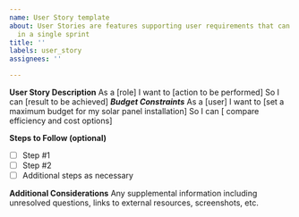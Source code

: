 ```yaml
---
name: User Story template
about: User Stories are features supporting user requirements that can be completed
  in a single sprint
title: ''
labels: user_story
assignees: ''

---
```


**__User Story Description__**
As a [role]
I want to [action to be performed]
So I can [result to be achieved]
**_Budget Constraints_**
As a [user]
I want to [set a maximum budget for my solar panel installation]
So I can [ compare efficiency and cost options]

**__Steps to Follow (optional)__**
- [ ] Step #1
- [ ] Step #2
- [ ] Additional steps as necessary

**__Additional Considerations__**
Any supplemental information including unresolved questions, links to external resources, screenshots, etc.

